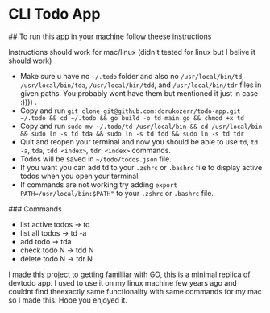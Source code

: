 # CLI Todo App

## To run this app in your machine follow theese instructions

Instructions should work for mac/linux (didn't tested for linux but I belive it should work)

-   Make sure u have no `~/.todo` folder and also no `/usr/local/bin/td`, `/usr/local/bin/tda`, `/usr/local/bin/tdd`, and `/usr/local/bin/tdr` files in given paths. You probably wont have them but mentioned it just in case :)))) .
-   Copy and run `git clone git@github.com:dorukozerr/todo-app.git ~/.todo && cd ~/.todo && go build -o td main.go && chmod +x td`
-   Copy and run `sudo mv ~/.todo/td /usr/local/bin && cd /usr/local/bin && sudo ln -s td tda && sudo ln -s td tdd && sudo ln -s td tdr`
-   Quit and reopen your terminal and now you should be able to use `td`, `td -a`, `tda`, `tdd <index>`, `tdr <index>` commands.
-   Todos will be saved in `~/todo/todos.json` file.
-   If you want you can add td to your `.zshrc` or `.bashrc` file to display active todos when you open your terminal.
-   If commands are not working try adding `export PATH=/usr/local/bin:$PATH"` to your `.zshrc` or `.bashrc` file.

### Commands

-   list active todos -> td
-   list all todos    -> td -a
-   add todo          -> tda
-   check todo N      -> tdd N
-   delete todo N     -> tdr N

I made this project to getting familliar with GO, this is a minimal replica of devtodo app. I used to use it on my linux machine few years ago and couldnt find theexactly same functionality with same commands for my mac so I made this. Hope you enjoyed it.

